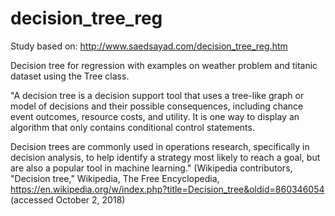 # decision_tree_reg

Study based on:
http://www.saedsayad.com/decision_tree_reg.htm

Decision tree for regression with examples on weather problem and titanic dataset using the Tree class.

"A decision tree is a decision support tool that uses a tree-like graph or model of decisions and their possible consequences, including chance event outcomes, resource costs, and utility. It is one way to display an algorithm that only contains conditional control statements.

Decision trees are commonly used in operations research, specifically in decision analysis, to help identify a strategy most likely to reach a goal, but are also a popular tool in machine learning."  (Wikipedia contributors, "Decision tree," Wikipedia, The Free Encyclopedia, https://en.wikipedia.org/w/index.php?title=Decision_tree&oldid=860346054 (accessed October 2, 2018)
